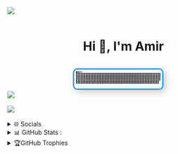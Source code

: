 <img src="https://user-images.githubusercontent.com/73097560/115834477-dbab4500-a447-11eb-908a-139a6edaec5c.gif">
<div id="user-content-toc">
    <ul align="center">
        <summary><h1 style="display: inline-block">Hi 👋, I'm Amir</h1></summary>
    </ul>
</div>

<!--- snake -->
<div align="center">
  <a href="https://github.com/realamirbj" target="_blank">
    <img src="/resources/grid-snake.svg" alt="Azzar Logo"
         style="border: 3px solid #3498db; border-radius: 10px; box-shadow: 5px 5px 15px rgba(0,0,0,0.2); max-width:200px;">
  </a>
</div>

<img src="https://user-images.githubusercontent.com/73097560/115834477-dbab4500-a447-11eb-908a-139a6edaec5c.gif">

![](https://visitcount.itsvg.in/api?id=realamirbj&label=Profile%20Views&pretty=true)

<details>
  <summary>🌐 Socials</summary>
  <a href="https://t.me/amirbj">
    <img src="https://img.shields.io/badge/Telegram-blue?logo=Telegram&logoColor=white" alt="Telegram" />
  </a>
</details>

<details>
   <summary>📊 GitHub Stats :</summary>
<p align="center">
    <table align="center">
        <tr border="none">
          <td width="50%" align="center">
              <img  align="center"  src="https://github-readme-stats.vercel.app/api?username=realamirbj&theme=midnight-purple&hide_border=false&include_all_commits=false&count_private=true" />
              <br></br>
              <img  title="🔥 Get streak stats for your profile at git.io/streak-stats" alt="Mark streak" src="https://github-readme-streak-stats.herokuapp.com/?user=realamirbj&theme=midnight-purple&hide_border=false" /> 
          </td>
          <td width="50%" align="center">
          <img align="center"  src="https://github-readme-stats.vercel.app/api/top-langs/?username=realamirbj&theme=midnight-purple&hide_border=false&include_all_commits=false&count_private=true&layout=compact"/>
          </td>
        </tr>
    </table>
</p>
</details>

<details>
  <summary>🏆GitHub Trophies</summary>
   <img  align="center"  src="https://github-profile-trophy.vercel.app/?username=realamirbj&theme=radical&no-frame=false&no-bg=false&margin-w=4" />
</details>


<!---
- 👋 Hi, I’m @realamirbj
- 👀 I’m interested in ...
- 🌱 I’m currently learning ...
- 💞️ I’m looking to collaborate on ...
- 📫 How to reach me ...
- 😄 Pronouns: ...
- ⚡ Fun fact: ...
--->

<!---
realamirbj/realamirbj is a ✨ special ✨ repository because its `README.md` (this file) appears on your GitHub profile.
You can click the Preview link to take a look at your changes.
--->
